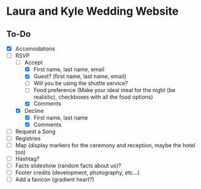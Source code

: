 # Laura and Kyle Wedding Website

## To-Do

- [x] Accomodations
- [ ] RSVP
    - [ ] Accept
        - [x] First name, last name, email
        - [x] Guest? (first name, last name, email)
        - [ ] Will you be using the shuttle service?
        - [ ] Food preference (Make your ideal meal for the night (be realistic), checkboxes with all the food options)
        - [x] Comments
    - [x] Decline
        - [x] First name, last name
        - [x] Comments
- [ ] Request a Song
- [ ] Registries
- [ ] Map (display markers for the ceremony and reception, maybe the hotel too)
- [ ] Hashtag?
- [ ] Facts slideshow (random facts about us)?
- [ ] Footer credits (development, photography, etc...)
- [ ] Add a favicon (gradient heart?)
